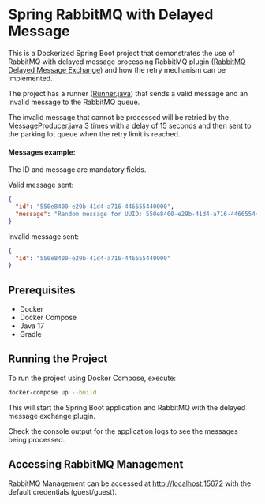 # Spring RabbitMQ with Delayed Message

This is a Dockerized Spring Boot project that demonstrates the use of 
RabbitMQ with delayed message processing RabbitMQ plugin ([RabbitMQ Delayed Message Exchange](https://github.com/rabbitmq/rabbitmq-delayed-message-exchange)) 
and how the retry mechanism can be implemented.

The project has a runner ([Runner.java](src/main/java/com/example/app/Runner.java)) 
that sends a valid message and an invalid message to the RabbitMQ queue.

The invalid message that cannot be processed will be retried by the [MessageProducer.java](src/main/java/com/example/app/messaging/MessageProducer.java) 3 times with a delay of 15 seconds 
and then sent to the parking lot queue when the retry limit is reached.

#### Messages example:

The ID and message are mandatory fields.

Valid message sent:
```json
{
  "id": "550e8400-e29b-41d4-a716-446655440000",
  "message": "Random message for UUID: 550e8400-e29b-41d4-a716-446655440000"
}
```

Invalid message sent:
```json
{
  "id": "550e8400-e29b-41d4-a716-446655440000"
}
```

## Prerequisites

- Docker
- Docker Compose
- Java 17
- Gradle

## Running the Project

To run the project using Docker Compose, execute:

```sh
docker-compose up --build
```

This will start the Spring Boot application and RabbitMQ with the delayed message exchange plugin.

Check the console output for the application logs to see the messages being processed.

## Accessing RabbitMQ Management

RabbitMQ Management can be accessed at [http://localhost:15672](http://localhost:15672) with the default credentials (guest/guest).
